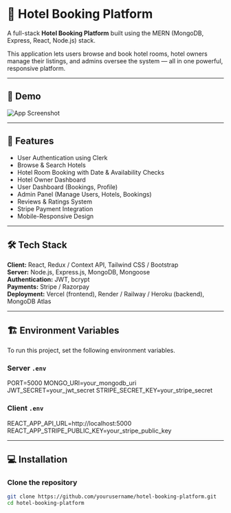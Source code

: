 # 🏨 Hotel Booking Platform

A full-stack **Hotel Booking Platform** built using the MERN (MongoDB, Express, React, Node.js) stack.

This application lets users browse and book hotel rooms, hotel owners manage their listings, and admins oversee the system — all in one powerful, responsive platform.

---

## 📸 Demo

![App Screenshot](https://your-screenshot-link.com/demo.png)

---

## 🌟 Features

- User Authentication using Clerk 
- Browse & Search Hotels
- Hotel Room Booking with Date & Availability Checks
- Hotel Owner Dashboard
- User Dashboard (Bookings, Profile)
- Admin Panel (Manage Users, Hotels, Bookings)
- Reviews & Ratings System
- Stripe Payment Integration
- Mobile-Responsive Design

---

## 🛠 Tech Stack

**Client:** React, Redux / Context API, Tailwind CSS / Bootstrap  
**Server:** Node.js, Express.js, MongoDB, Mongoose  
**Authentication:** JWT, bcrypt  
**Payments:** Stripe / Razorpay  
**Deployment:** Vercel (frontend), Render / Railway / Heroku (backend), MongoDB Atlas

---

## 🏗️ Environment Variables

To run this project, set the following environment variables.

### Server `.env`
PORT=5000
MONGO_URI=your_mongodb_uri
JWT_SECRET=your_jwt_secret
STRIPE_SECRET_KEY=your_stripe_secret


### Client `.env`

REACT_APP_API_URL=http://localhost:5000
REACT_APP_STRIPE_PUBLIC_KEY=your_stripe_public_key


---

## 💻 Installation

### Clone the repository

```bash
git clone https://github.com/yourusername/hotel-booking-platform.git
cd hotel-booking-platform


